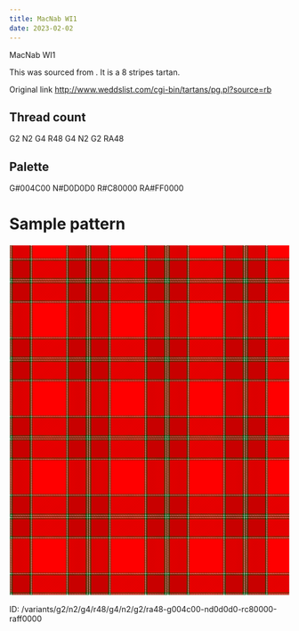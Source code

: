 ```yaml
---
title: MacNab WI1
date: 2023-02-02
---
```

MacNab WI1

This was sourced from <no value>.  It is a 8 stripes tartan.

Original link http://www.weddslist.com/cgi-bin/tartans/pg.pl?source=rb

## Thread count
G2 N2 G4 R48 G4 N2 G2 RA48

## Palette
G#004C00 N#D0D0D0 R#C80000 RA#FF0000

# Sample pattern

![Tartan detail](tartan.png "G2 N2 G4 R48 G4 N2 G2 RA48 tartan")

ID: /variants/g2/n2/g4/r48/g4/n2/g2/ra48-g004c00-nd0d0d0-rc80000-raff0000